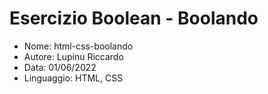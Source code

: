 # **Esercizio Boolean - Boolando**

* Nome: html-css-boolando
* Autore: Lupinu Riccardo
* Data: 01/06/2022
* Linguaggio: HTML, CSS
